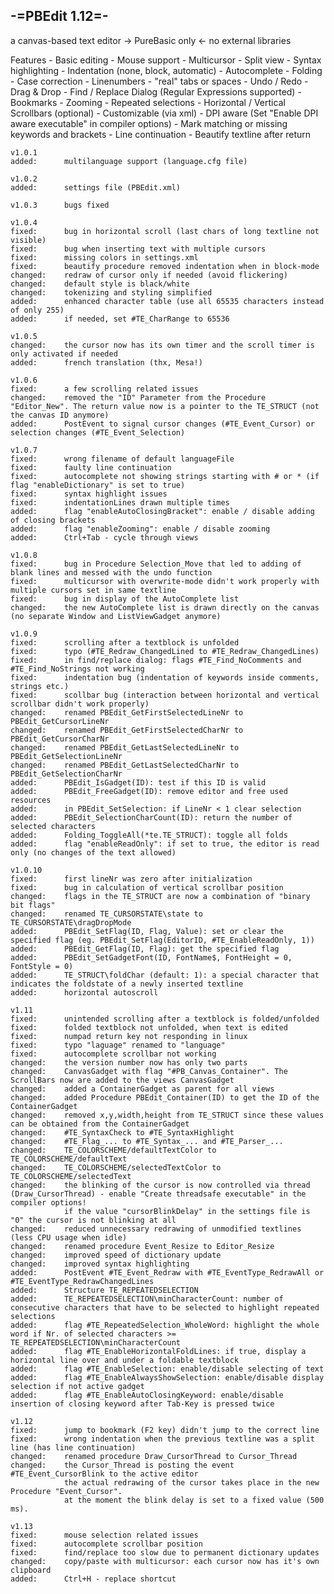 -=PBEdit 1.12=-
---------------------------------------------------------------------
a canvas-based text editor -> PureBasic only <- no external libraries

Features
    - Basic editing
    - Mouse support
    - Multicursor
    - Split view
    - Syntax highlighting
    - Indentation (none, block, automatic)
    - Autocomplete
    - Folding
    - Case correction
    - Linenumbers
    - "real" tabs or spaces
    - Undo / Redo
    - Drag & Drop
    - Find / Replace Dialog (Regular Expressions supported)
    - Bookmarks
    - Zooming
    - Repeated selections
    - Horizontal / Vertical Scrollbars (optional)
    - Customizable (via xml)
    - DPI aware (Set "Enable DPI aware executable" in compiler options)
    - Mark matching or missing keywords and brackets
    - Line continuation
    - Beautify textline after return

    v1.0.1
    added:		multilanguage support (language.cfg file)

    v1.0.2
    added:		settings file (PBEdit.xml)

    v1.0.3 		bugs fixed

    v1.0.4
    fixed:		bug in horizontal scroll (last chars of long textline not visible)
    fixed:		bug when inserting text with multiple cursors
    fixed:		missing colors in settings.xml
    fixed:		beautify procedure removed indentation when in block-mode
    changed:	redraw of cursor only if needed (avoid flickering)
    changed:	default style is black/white
    changed:	tokenizing and styling simplified
    added:		enhanced character table (use all 65535 characters instead of only 255)
    added:		if needed, set #TE_CharRange to 65536

    v1.0.5
    changed:	the cursor now has its own timer and the scroll timer is only activated if needed
    added:		french translation (thx, Mesa!)

    v1.0.6
    fixed:		a few scrolling related issues
    changed:	removed the "ID" Parameter from the Procedure "Editor_New". The return value now is a pointer to the TE_STRUCT (not the canvas ID anymore)
    added:		PostEvent to signal cursor changes (#TE_Event_Cursor) or selection changes (#TE_Event_Selection)				

    v1.0.7
    fixed:		wrong filename of default languageFile
    fixed:		faulty line continuation
    fixed:		autocomplete not showing strings starting with # or * (if flag "enableDictionary" is set to true)
    fixed:		syntax highlight issues
    fixed:		indentationLines drawn multiple times
    added:		flag "enableAutoClosingBracket": enable / disable adding of closing brackets
    added:		flag "enableZooming": enable / disable zooming
    added:		Ctrl+Tab - cycle through views

    v1.0.8
    fixed:		bug in Procedure Selection_Move that led to adding of blank lines and messed with the undo function
    fixed:		multicursor with overwrite-mode didn't work properly with multiple cursors set in same textline
    fixed:		bug in display of the AutoComplete list
    changed:	the new AutoComplete list is drawn directly on the canvas (no separate Window and ListViewGadget anymore)

    v1.0.9
    fixed:		scrolling after a textblock is unfolded
    fixed:		typo (#TE_Redraw_ChangedLined to #TE_Redraw_ChangedLines)
    fixed:		in find/replace dialog: flags #TE_Find_NoComments and #TE_Find_NoStrings not working
    fixed:		indentation bug (indentation of keywords inside comments, strings etc.)
    fixed:		scollbar bug (interaction between horizontal and vertical scrollbar didn't work properly)
    changed:	renamed PBEdit_GetFirstSelectedLineNr to PBEdit_GetCursorLineNr
    changed:	renamed PBEdit_GetFirstSelectedCharNr to PBEdit_GetCursorCharNr
    changed:	renamed PBEdit_GetLastSelectedLineNr to PBEdit_GetSelectionLineNr
    changed:	renamed PBEdit_GetLastSelectedCharNr to PBEdit_GetSelectionCharNr
    added:		PBEdit_IsGadget(ID): test if this ID is valid
    added:		PBEdit_FreeGadget(ID): remove editor and free used resources
    added:		in PBEdit_SetSelection: if LineNr < 1 clear selection
    added:		PBEdit_SelectionCharCount(ID): return the number of selected characters
    added:		Folding_ToggleAll(*te.TE_STRUCT): toggle all folds
    added:		flag "enableReadOnly": if set to true, the editor is read only (no changes of the text allowed)
    			
    v1.0.10
    fixed:		first lineNr was zero after initialization
    fixed:		bug in calculation of vertical scrollbar position
    changed:	flags in the TE_STRUCT are now a combination of "binary bit flags"
    changed:	renamed TE_CURSORSTATE\state to TE_CURSORSTATE\dragDropMode
    added:		PBEdit_SetFlag(ID, Flag, Value): set or clear the specified flag (eg. PBEdit_SetFlag(EditorID, #TE_EnableReadOnly, 1))
    added:		PBEdit_GetFlag(ID, Flag): get the specified flag
    added:		PBEdit_SetGadgetFont(ID, FontName$, FontHeight = 0, FontStyle = 0)
    added:		TE_STRUCT\foldChar (default: 1): a special character that indicates the foldstate of a newly inserted textline
    added:		horizontal autoscroll

    v1.11
    fixed:		unintended scrolling after a textblock is folded/unfolded
    fixed:		folded textblock not unfolded, when text is edited
    fixed:		numpad return key not responding in linux
    fixed:		typo "laguage" renamed to "language"
    fixed:		autocomplete scrollbar not working
    changed:	the version number now has only two parts
    changed:	CanvasGadget with flag "#PB_Canvas_Container". The ScrollBars now are added to the views CanvasGadget
    changed:	added a ContainerGadget as parent for all views
    changed:	added Procedure PBEdit_Container(ID) to get the ID of the ContainerGadget
    changed:	removed x,y,width,height from TE_STRUCT since these values can be obtained from the ContainerGadget
    changed:	#TE_SyntaxCheck to #TE_SyntaxHighlight
    changed:	#TE_Flag_... to #TE_Syntax_... and #TE_Parser_...
    changed:	TE_COLORSCHEME/defaultTextColor to TE_COLORSCHEME/defaultText
    changed:	TE_COLORSCHEME/selectedTextColor to TE_COLORSCHEME/selectedText
    changed:	the blinking of the cursor is now controlled via thread (Draw_CursorThread) - enable "Create threadsafe executable" in the compiler options!
    			if the value "cursorBlinkDelay" in the settings file is "0" the cursor is not blinking at all
    changed:	reduced unnecessary redrawing of unmodified textlines (less CPU usage when idle)
    changed:	renamed procedure Event_Resize to Editor_Resize
    changed:	improved speed of dictionary update
    changed:	improved syntax highlighting
    added:		PostEvent #TE_Event_Redraw with #TE_EventType_RedrawAll or #TE_EventType_RedrawChangedLines
    added:		Structure TE_REPEATEDSELECTION
    added:		TE_REPEATEDSELECTION\minCharacterCount: number of consecutive characters that have to be selected to highlight repeated selections
    added:		flag #TE_RepeatedSelection_WholeWord: highlight the whole word if Nr. of selected characters >= TE_REPEATEDSELECTION\minCharacterCount
    added:		flag #TE_EnableHorizontalFoldLines: if true, display a horizontal line over and under a foldable textblock
    added:		flag #TE_EnableSelection: enable/disable selecting of text
    added:		flag #TE_EnableAlwaysShowSelection: enable/disable display selection if not active gadget
    added:		flag #TE_EnableAutoClosingKeyword: enable/disable insertion of closing keyword after Tab-Key is pressed twice

    v1.12
    fixed:		jump to bookmark (F2 key) didn't jump to the correct line
    fixed:		wrong indentation when the previous textline was a split line (has line continuation)
    changed:	renamed procedure Draw_CursorThread to Cursor_Thread
    changed:	the Cursor_Thread is posting the event #TE_Event_CursorBlink to the active editor
    			the actual redrawing of the cursor takes place in the new Procedure "Event_Cursor".
    			at the moment the blink delay is set to a fixed value (500 ms).

	v1.13
	fixed:		mouse selection related issues
	fixed:		autocomplete scrollbar position
	fixed:		find/replace too slow due to permanent dictionary updates
	changed:	copy/paste with multicursor: each cursor now has it's own clipboard
	added:		Ctrl+H - replace shortcut
